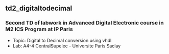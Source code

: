 ## td2_digitaltodecimal

### Second TD of labwork in Advanced Digital Electronic course in M2 ICS Program at IP Paris
- Topic: Digital to Decimal conversion using vhdl <br />
- Lab: A4-4 CentralSupelec - Universite Paris Saclay
